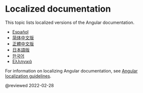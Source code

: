 # Localized documentation

This topic lists localized versions of the Angular documentation.

*   [Espa&ntilde;ol](http://docs.angular.lat) <!-- Español -->
*   [简体中文版](https://angular.cn) <!-- 简体中文版 -->
*   [正體中文版](https://angular.tw) <!-- 正體中文版 -->
*   [日本語版](https://angular.jp) <!-- 日本語版 -->
*   [한국어](https://angular.kr) <!-- 한국어 -->
*   [&Epsilon;&lambda;&lambda;&eta;&nu;&iota;&kappa;ά](https://angular-gr.web.app) <!-- Ελληνικά -->

For information on localizing Angular documentation, see [Angular localization guidelines](guide/localizing-angular).

<!-- links -->

<!-- external links -->

<!-- end links -->

@reviewed 2022-02-28
